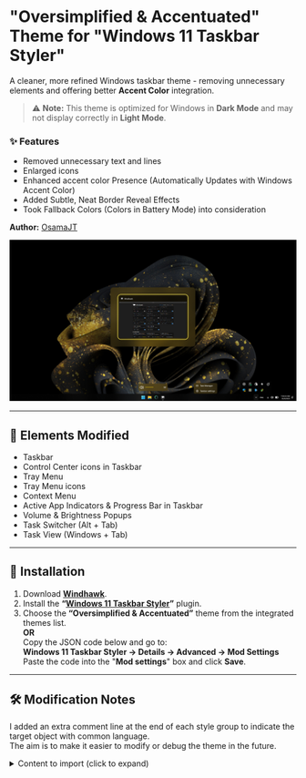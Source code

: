 # "Oversimplified & Accentuated" Theme for "Windows 11 Taskbar Styler"

A cleaner, more refined Windows taskbar theme - removing unnecessary elements and offering better **Accent Color** integration.

> ⚠️ **Note:** This theme is optimized for Windows in **Dark Mode** and may not display correctly in **Light Mode**.

### ✨ Features
- Removed unnecessary text and lines
- Enlarged icons  
- Enhanced accent color Presence (Automatically Updates with Windows Accent Color)  
- Added Subtle, Neat Border Reveal Effects
- Took Fallback Colors (Colors in Battery Mode) into consideration

**Author:** [OsamaJT](https://github.com/OsamaHJT)

![Screenshot](Taskbar.png)

---

## 🎨 Elements Modified
- Taskbar
- Control Center icons in Taskbar
- Tray Menu
- Tray Menu icons
- Context Menu
- Active App Indicators & Progress Bar  in Taskbar
- Volume & Brightness Popups  
- Task Switcher (Alt + Tab)  
- Task View (Windows + Tab)
  
---

## 🧩 Installation

1. Download **[Windhawk](https://windhawk.net/)**.  
2. Install the **“[Windows 11 Taskbar Styler](https://windhawk.net/mods/windows-11-taskbar-styler)”** plugin.  
3. Choose the **“Oversimplified & Accentuated”** theme from the integrated themes list.  
   **OR**  
   Copy the JSON code below and go to:  
   **Windows 11 Taskbar Styler → Details → Advanced → Mod Settings**  
   Paste the code into the "**Mod settings**" box and click **Save**.


---

## 🛠️ Modification Notes

I added an extra comment line at the end of each style group to indicate the target object with common language.  
The aim is to make it easier to modify or debug the theme in the future.


<details>
<summary>Content to import (click to expand)</summary>

```json
{
"controlStyles[0].target": "MenuFlyoutPresenter",
"controlStyles[0].styles[0]": "Background:=$DarkAccent",
"controlStyles[0].styles[1]": "//Target= Context Menu",

"controlStyles[1].target": "Rectangle#BackgroundFill",
"controlStyles[1].styles[0]": "Fill:=$Alt",
"controlStyles[1].styles[1]": "//Target= Taskbar",

"controlStyles[2].target": "Rectangle#BackgroundStroke",
"controlStyles[2].styles[0]": "Visibility=Collapsed",
"controlStyles[2].styles[1]": "//Target= Taskbar Upper Border",

"controlStyles[3].target": "SystemTray.OmniButton#ControlCenterButton > Grid > ContentPresenter#ContentPresenter > ItemsPresenter > StackPanel > ContentPresenter > SystemTray.IconView#SystemTrayIcon > Grid#ContainerGrid > Grid#ContentGrid > SystemTray.TextIconContent > Grid#ContainerGrid > SystemTray.AdaptiveTextBlock#Base > TextBlock#InnerTextBlock",
"controlStyles[3].styles[0]": "FontSize=22",
"controlStyles[3].styles[1]": "//Target= Taskbar > Control Center Taskbar icons",

"controlStyles[4].target": "Taskbar.TaskListLabeledButtonPanel@RunningIndicatorStates > Rectangle#RunningIndicator",
"controlStyles[4].styles[0]": "Fill@ActiveRunningIndicator:=$SolidAccent",
"controlStyles[4].styles[1]": "Height=4",
"controlStyles[4].styles[2]": "Width@ActiveRunningIndicator=25",
"controlStyles[4].styles[3]": "//Target= Taskbar > App Running Indicator",

"controlStyles[5].target": "Taskbar.TaskListButton > Taskbar.TaskListLabeledButtonPanel > Microsoft.UI.Xaml.Controls.ProgressBar#ProgressIndicator",
"controlStyles[5].styles[0]": "MinHeight=4",
"controlStyles[5].styles[1]": "Width=25",
"controlStyles[5].styles[2]": "//Target= Taskbar > App Progress Bar > Track Container",

"controlStyles[6].target": "Grid#LayoutRoot@CommonStates > Border#ProgressBarRoot > Border > Grid > Rectangle#DeterminateProgressBarIndicator",
"controlStyles[6].styles[0]": "Fill@Updating:= <SolidColorBrush Color=\"Green\" Opacity=\"1\" />",
"controlStyles[6].styles[1]": "Fill@Determinate:= <SolidColorBrush Color=\"Green\" Opacity=\"1\" />",
"controlStyles[6].styles[2]": "Fill@Paused:= <SolidColorBrush Color=\"Orange\" Opacity=\"1\" />",
"controlStyles[6].styles[3]": "Fill@Error:= <SolidColorBrush Color=\"Red\" Opacity=\"1\" />",
"controlStyles[6].styles[4]": "Fill@UpdatingError:= <SolidColorBrush Color=\"Red\" Opacity=\"1\" />",
"controlStyles[6].styles[5]": "//Target= Taskbar > App Progress Bar > Fill Track",

"controlStyles[7].target": "Rectangle#ProgressBarTrack",
"controlStyles[7].styles[0]": "Fill=Transparent",
"controlStyles[7].styles[1]": "//Target= Taskbar > App Progress Bar > Empty Track",

"controlStyles[8].target": "Grid#OverflowRootGrid",
"controlStyles[8].styles[0]": "Padding:=",
"controlStyles[8].styles[1]": "//Target= System Tray Menu Container",

"controlStyles[9].target": "Border#OverflowFlyoutBackgroundBorder",
"controlStyles[9].styles[0]": "Background:=$Alt",
"controlStyles[9].styles[1]": "Shadow:=",
"controlStyles[9].styles[2]": "BorderThickness:=",
"controlStyles[9].styles[3]": "//Target= System Tray Menu",

"controlStyles[10].target": "SystemTray.ImageIconContent > Windows.UI.Xaml.Controls.Grid#ContainerGrid > Windows.UI.Xaml.Controls.Image",
"controlStyles[10].styles[0]": "Height=20",
"controlStyles[10].styles[1]": "Width=20",
"controlStyles[10].styles[2]": "//Target= System Tray icons",

"controlStyles[11].target": "Grid#ConfirmatorMainGrid",
"controlStyles[11].styles[0]": "Background:=$DarkAccent",
"controlStyles[11].styles[1]": "BorderBrush=Transparent",
"controlStyles[11].styles[2]": "CornerRadius=15",
"controlStyles[11].styles[3]": "Margin=0,0,0,5",
"controlStyles[11].styles[4]": "Padding=4,0,0,0",
"controlStyles[11].styles[5]": "Shadow:=",
"controlStyles[11].styles[6]": "//Target= Volume & Brightness Popups > Plate",

"controlStyles[12].target": "Grid#BrightnessConfirmator",
"controlStyles[12].styles[0]": "Padding=6,0,16,0",
"controlStyles[12].styles[1]": "//Target= Brigtness Popup Container",

"controlStyles[13].target": "Microsoft.UI.Xaml.Controls.AnimatedIcon#BrightnessIcon",
"controlStyles[13].styles[0]": "Height=30",
"controlStyles[13].styles[1]": "Width=30",
"controlStyles[13].styles[2]": "Margin=0,-1,12,0",
"controlStyles[13].styles[3]": "//Target= Brigtness Popup > Brightness icon",

"controlStyles[14].target": "Microsoft.UI.Xaml.Controls.AnimatedIcon#VolumeIcon",
"controlStyles[14].styles[0]": "Height=30",
"controlStyles[14].styles[1]": "Width=30",
"controlStyles[14].styles[2]": "//Target= Volume Popup > Volume icon",

"controlStyles[15].target": "TextBlock#volumeLevelText",
"controlStyles[15].styles[0]": "FontSize=15",
"controlStyles[15].styles[1]": "//Target= Volume Popup > Volume Degree Text",

"controlStyles[16].target": "Rectangle#HorizontalDecreaseRect",
"controlStyles[16].styles[0]": "Height=6",
"controlStyles[16].styles[1]": "//Target= Volume & Brightness Popups > Track Container",

"controlStyles[17].target": "Rectangle#HorizontalTrackRect",
"controlStyles[17].styles[0]": "Fill=Transparent",
"controlStyles[17].styles[1]": "Height=6",
"controlStyles[17].styles[2]": "//Target= Volume & Brightness Popups > Empty Track",

"controlStyles[18].target": "Grid#HorizontalTemplate > Rectangle#HorizontalDecreaseRect",
"controlStyles[18].styles[0]": "Fill:= <AcrylicBrush TintColor=\"{ThemeResource SystemAccentColor}\" TintOpacity=\"1\" TintLuminosityOpacity=\"1\" FallbackColor=\"{ThemeResource SystemAccentColorDark2}\" />",
"controlStyles[18].styles[1]": "//Target= Volume & Brightness Popups > Fill Track",

"controlStyles[19].target": "Grid#ModalRootGrid > Border#BackgroundElement",
"controlStyles[19].styles[0]": "Background:=$DarkAccent",
"controlStyles[19].styles[1]": "BorderBrush=Transparent",
"controlStyles[19].styles[2]": "CornerRadius=20",
"controlStyles[19].styles[3]": "Shadow:=",
"controlStyles[19].styles[4]": "//Target= Alt+Tab Window Background",

"controlStyles[20].target": "Border#BackgroundDimmingLayer",
"controlStyles[20].styles[0]": "Background:= <WindhawkBlur BlurAmount=\"30\" TintColor=\"#00000080\" />",
"controlStyles[20].styles[1]": "//Target= Task View Background (Windows+Tab)",

"controlStyles[21].target": "Border#VirtualDesktopBarBackground",
"controlStyles[21].styles[0]": "Background:= <SolidColorBrush Color=\"{ThemeResource SystemAccentColorDark1}\" Opacity=\"0.4\" />",
"controlStyles[21].styles[1]": "BorderBrush=Transparent",
"controlStyles[21].styles[2]": "//Target= Task View (Windows+Tab) > Virtual Desktops Plate ",

"styleConstants[0]": "Alt= <AcrylicBrush TintColor=\"{ThemeResource SystemAltHighColor}\" TintOpacity=\"0.6\" TintLuminosityOpacity=\"0.6\" FallbackColor=\"{ThemeResource SystemAltHighColor}\" />",
"styleConstants[1]": "Accent = <AcrylicBrush TintColor=\"{ThemeResource SystemAccentColor}\" TintOpacity=\"0.6\" TintLuminosityOpacity=\"0.6\" FallbackColor=\"{ThemeResource SystemAccentColor}\" />",
"styleConstants[2]": "DarkAccent = <AcrylicBrush TintColor=\"{ThemeResource SystemAccentColorDark1}\" TintOpacity=\"0.6\" TintLuminosityOpacity=\"0.3\" FallbackColor=\"{ThemeResource SystemAccentColorDark1}\" />",
"styleConstants[3]": "SolidAccent = <SolidColorBrush Color=\"{ThemeResource SystemAccentColor}\" Opacity=\"1\" />",
"styleConstants[4]": "Reveal= <RevealBorderBrush Color=\"Transparent\" TargetTheme=\"1\" Opacity=\"1\" />"
}
```
